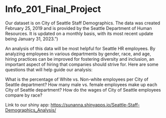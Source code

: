 # Info_201_Final_Project

Our dataset is on City of Seattle Staff Demographics. The data was created February 25, 2019 and is provided by the Seattle Department of Human Resources. It is updated on a monthly basis, with its most recent update being January 31, 2023.”)

An analysis of this data will be most helpful for Seattle HR employees. By analyzing employees in various departments by gender, race, and age,  hiring practices can be improved for fostering diversity and inclusion, an important aspect of hiring that companies should strive for. Here are some questions that will help guide our analysis: 

What is the percentage of White vs. Non-white employees per City of Seattle department?
How many male vs. female employees make up each City of Seattle department?
How do the wages of City of Seattle employees compare by race?

Link to our shiny app: https://sunanna.shinyapps.io/Seattle-Staff-Demographics_Analysis/

